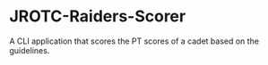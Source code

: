 # JROTC-Raiders-Scorer
A CLI application that scores the PT scores of a cadet based on the guidelines.  
